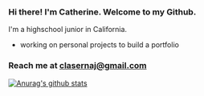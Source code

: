 ### Hi there! I'm Catherine. Welcome to my Github.
I'm a highschool junior in California. 
* working on personal projects to build a portfolio

### Reach me at clasernaj@gmail.com 

[![Anurag's github stats](https://github-readme-stats.vercel.app/api?username=cjlaserna&theme=cobalt)](https://github.com/anuraghazra/github-readme-stats)
